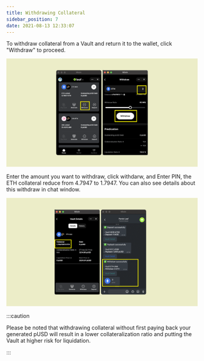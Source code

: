 ```yaml
---
title: Withdrawing Collateral 
sidebar_position: 7
date: 2021-08-13 12:33:07
---
```


To withdraw collateral from a Vault and return it to the wallet, click "Withdraw" to proceed. 

![](../assets/leaf-withdraw-p1.png)

Enter the amount you want to
withdraw, click withdarw, and
Enter PIN, the ETH collateral reduce from 4.7947 to 1.7947. You can also see details about this withdraw in chat window.

![](../assets/leaf-withdraw-p2.png)


:::caution

Please be noted that withdrawing collateral without first paying back your generated pUSD will result in a lower collateralization ratio and putting the Vault at higher risk for liquidation.

:::



